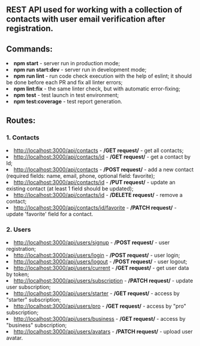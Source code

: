 <h2>REST API used for working with a collection of contacts with user email verification after registration.</h2>
<h2>Commands:</h2>
<li><b>npm start</b> - server run in production mode;</li>
<li><b>npm run start:dev</b> - server run in development mode;</li>
<li><b>npm run lint</b> - run code check execution with the help of eslint; it should be done before each PR and fix all linter errors;</li>
<li><b>npm lint:fix</b> - the same linter check, but with automatic error-fixing;</li>
<li><b>npm test</b> - test launch in test environment;</li>
<li><b>npm test:coverage</b> - test report generation.</li>

<h2>Routes:</h2>
<h3>1. Contacts</h3>
<li><a href="http://localhost:3000/api/contacts" rel="noopener noreferrer" target="_blank">http://localhost:3000/api/contacts</a> - <b>/GET request/</b> - get all contacts;</li>
<li><a href="http://localhost:3000/api/contacts/id" rel="noopener noreferrer" target="_blank">http://localhost:3000/api/contacts/id</a> - <b>/GET request/</b> - get a contact by Id;</li>
<li><a href="http://localhost:3000/api/contacts" rel="noopener noreferrer" target="_blank">http://localhost:3000/api/contacts</a> - <b>/POST request/</b> - add a new contact (required fields: name, email, phone, optional field: favorite);</li>
<li><a href="http://localhost:3000/api/contacts/id" rel="noopener noreferrer" target="_blank">http://localhost:3000/api/contacts/id</a> - <b>/PUT request/</b> - update an existing contact (at least 1 field should be updated);</li>
<li><a href="http://localhost:3000/api/contacts/id" rel="noopener noreferrer" target="_blank">http://localhost:3000/api/contacts/id</a> - <b>/DELETE request/</b> - remove a contact;</li>
<li><a href="http://localhost:3000/api/contacts/id/favorite" rel="noopener noreferrer" target="_blank">http://localhost:3000/api/contacts/id/favorite</a> - <b>/PATCH request/</b> - update 'favorite' field for a contact.</li>

<h3>2. Users</h3>
<li><a href="http://localhost:3000/api/users/signup" rel="noopener noreferrer" target="_blank">http://localhost:3000/api/users/signup</a> - <b>/POST request/</b> - user registration;</li>
<li><a href="http://localhost:3000/api/users/login" rel="noopener noreferrer" target="_blank">http://localhost:3000/api/users/login</a> - <b>/POST request/</b> - user login;</li>
<li><a href="http://localhost:3000/api/users/logout" rel="noopener noreferrer" target="_blank">http://localhost:3000/api/users/logout</a> - <b>/POST request/</b> - user logout;</li>
<li><a href="http://localhost:3000/api/users/current" rel="noopener noreferrer" target="_blank">http://localhost:3000/api/users/current</a> - <b>/GET request/</b> - get user data by token;</li>
<li><a href="http://localhost:3000/api/users/subscription" rel="noopener noreferrer" target="_blank">http://localhost:3000/api/users/subscription</a> - <b>/PATCH request/</b> - update user subscription;</li>
<li><a href="http://localhost:3000/api/users/starter" rel="noopener noreferrer" target="_blank">http://localhost:3000/api/users/starter</a> - <b>/GET request/</b> - access by "starter" subscription;</li>
<li><a href="http://localhost:3000/api/users/pro" rel="noopener noreferrer" target="_blank">http://localhost:3000/api/users/pro</a> - <b>/GET request/</b> - access by "pro" subscription;</li>
<li><a href="http://localhost:3000/api/users/business" rel="noopener noreferrer" target="_blank">http://localhost:3000/api/users/business</a> - <b>/GET request/</b> - access by "business" subscription;</li>
<li><a href="http://localhost:3000/api/users/avatars" rel="noopener noreferrer" target="_blank">http://localhost:3000/api/users/avatars</a> - <b>/PATCH request/</b> - upload user avatar.</li>

